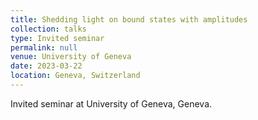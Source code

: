 ```yaml
---
title: Shedding light on bound states with amplitudes
collection: talks
type: Invited seminar
permalink: null
venue: University of Geneva
date: 2023-03-22
location: Geneva, Switzerland
---
```


Invited seminar at University of Geneva, Geneva.
